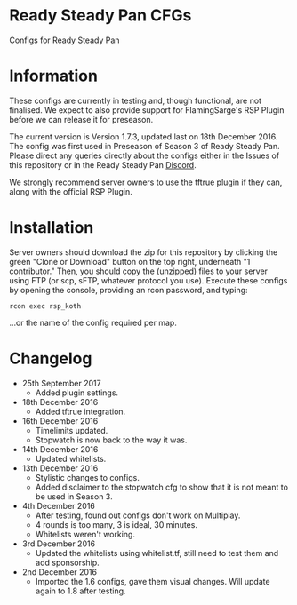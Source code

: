 # Ready Steady Pan CFGs
Configs for Ready Steady Pan

# Information

These configs are currently in testing and, though functional, are not finalised. We expect to also provide support for FlamingSarge's RSP Plugin before we can release it for preseason.

The current version is Version 1.7.3, updated last on 18th December 2016. The config was first used in Preseason of Season 3 of Ready Steady Pan. Please direct any queries directly about the configs either in the Issues of this repository or in the Ready Steady Pan [Discord](https://steamcommunity.com/linkfilter/?url=http://discord.gg/2Jzr43T).

We strongly recommend server owners to use the tftrue plugin if they can, along with the official RSP Plugin.

# Installation

Server owners should download the zip for this repository by clicking the green "Clone or Download" button on the top right, underneath "1 contributor." Then, you should copy the (unzipped) files to your server using FTP (or scp, sFTP, whatever protocol you use). Execute these configs by opening the console, providing an rcon password, and typing:

```
rcon exec rsp_koth
```

...or the name of the config required per map.

# Changelog

- 25th September 2017
  - Added plugin settings.
- 18th December 2016
  - Added tftrue integration.
- 16th December 2016
  - Timelimits updated.
  - Stopwatch is now back to the way it was.
- 14th December 2016
  - Updated whitelists.
- 13th December 2016
  - Stylistic changes to configs.
  - Added disclaimer to the stopwatch cfg to show that it is not meant to be used in Season 3.
- 4th December 2016
  - After testing, found out configs don't work on Multiplay.
  - 4 rounds is too many, 3 is ideal, 30 minutes.
  - Whitelists weren't working.
- 3rd December 2016
  - Updated the whitelists using whitelist.tf, still need to test them and add sponsorship.
- 2nd December 2016
  - Imported the 1.6 configs, gave them visual changes. Will update again to 1.8 after testing.
